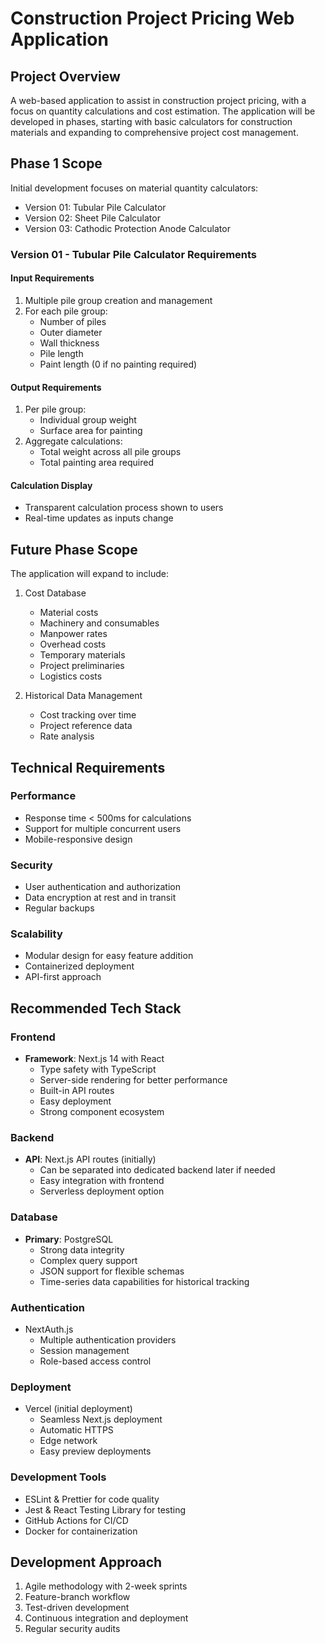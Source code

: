 # Construction Project Pricing Web Application

## Project Overview
A web-based application to assist in construction project pricing, with a focus on quantity calculations and cost estimation. The application will be developed in phases, starting with basic calculators for construction materials and expanding to comprehensive project cost management.

## Phase 1 Scope
Initial development focuses on material quantity calculators:
- Version 01: Tubular Pile Calculator
- Version 02: Sheet Pile Calculator
- Version 03: Cathodic Protection Anode Calculator

### Version 01 - Tubular Pile Calculator Requirements

#### Input Requirements
1. Multiple pile group creation and management
2. For each pile group:
   - Number of piles
   - Outer diameter
   - Wall thickness
   - Pile length
   - Paint length (0 if no painting required)

#### Output Requirements
1. Per pile group:
   - Individual group weight
   - Surface area for painting
2. Aggregate calculations:
   - Total weight across all pile groups
   - Total painting area required

#### Calculation Display
- Transparent calculation process shown to users
- Real-time updates as inputs change

## Future Phase Scope
The application will expand to include:
1. Cost Database
   - Material costs
   - Machinery and consumables
   - Manpower rates
   - Overhead costs
   - Temporary materials
   - Project preliminaries
   - Logistics costs

2. Historical Data Management
   - Cost tracking over time
   - Project reference data
   - Rate analysis

## Technical Requirements

### Performance
- Response time < 500ms for calculations
- Support for multiple concurrent users
- Mobile-responsive design

### Security
- User authentication and authorization
- Data encryption at rest and in transit
- Regular backups

### Scalability
- Modular design for easy feature addition
- Containerized deployment
- API-first approach

## Recommended Tech Stack

### Frontend
- **Framework**: Next.js 14 with React
  - Type safety with TypeScript
  - Server-side rendering for better performance
  - Built-in API routes
  - Easy deployment
  - Strong component ecosystem

### Backend
- **API**: Next.js API routes (initially)
  - Can be separated into dedicated backend later if needed
  - Easy integration with frontend
  - Serverless deployment option

### Database
- **Primary**: PostgreSQL
  - Strong data integrity
  - Complex query support
  - JSON support for flexible schemas
  - Time-series data capabilities for historical tracking

### Authentication
- NextAuth.js
  - Multiple authentication providers
  - Session management
  - Role-based access control

### Deployment
- Vercel (initial deployment)
  - Seamless Next.js deployment
  - Automatic HTTPS
  - Edge network
  - Easy preview deployments

### Development Tools
- ESLint & Prettier for code quality
- Jest & React Testing Library for testing
- GitHub Actions for CI/CD
- Docker for containerization

## Development Approach
1. Agile methodology with 2-week sprints
2. Feature-branch workflow
3. Test-driven development
4. Continuous integration and deployment
5. Regular security audits 